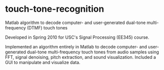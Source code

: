 touch-tone-recognition
======================

Matlab algorithm to decode computer- and user-generated dual-tone multi-frequency (DTMF) touch tones

Developed in Spring 2010 for USC's Signal Processing (EE345) course.

Implemented an algorithm entirely in Matlab to decode computer- and user-generated dual-tone multi-frequency touch tones from audio samples using FFT, signal denoising, pitch extraction, and sound visualization. Included a GUI to manipulate and visualize data.
